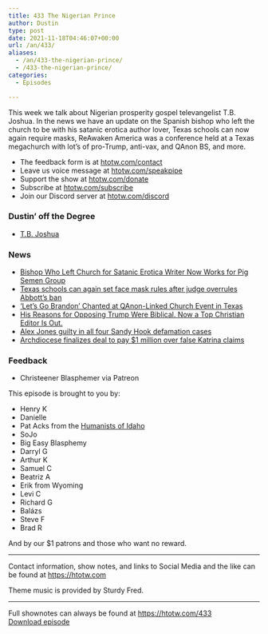 ```yaml
---
title: 433 The Nigerian Prince
author: Dustin
type: post
date: 2021-11-18T04:46:07+00:00
url: /an/433/
aliases:
  - /an/433-the-nigerian-prince/
  - /433-the-nigerian-prince/
categories:
  - Episodes

---
```

<div id="buzzsprout-player-10552676"></div><script src="https://www.buzzsprout.com/1983601/10552676-433-the-nigerian-prince.js?container_id=buzzsprout-player-10552676&player=small" type="text/javascript" charset="utf-8"></script>

This week we talk about Nigerian prosperity gospel televangelist T.B. Joshua. In the news we have an update on the Spanish bishop who left the church to be with his satanic erotica author lover, Texas schools can now again require masks, ReAwaken America was a conference held at a Texas megachurch with lot’s of pro-Trump, anti-vax, and QAnon BS, and more.

<!--more-->

 * The feedback form is at [htotw.com/contact][1]
 * Leave us voice message at [htotw.com/speakpipe][2]
 * Support the show at [htotw.com/donate][3]
 * Subscribe at [htotw.com/subscribe][4]
 * Join our Discord server at [htotw.com/discord][5]

### Dustin&#8217; off the Degree

  * [T.B. Joshua][6]

### News

  * [Bishop Who Left Church for Satanic Erotica Writer Now Works for Pig Semen Group][7]
  * [Texas schools can again set face mask rules after judge overrules Abbott’s ban][8]
  * [‘Let’s Go Brandon’ Chanted at QAnon-Linked Church Event in Texas][9]
  * [His Reasons for Opposing Trump Were Biblical. Now a Top Christian Editor Is Out.][10]
  * [Alex Jones guilty in all four Sandy Hook defamation cases][11]
  * [Archdiocese finalizes deal to pay $1 million over false Katrina claims][12]

### Feedback

  * Christeener Blasphemer via Patreon

This episode is brought to you by:

  * Henry K
  * Danielle
  * Pat Acks from the [Humanists of Idaho][13]
  * SoJo
  * Big Easy Blasphemy
  * Darryl G
  * Arthur K
  * Samuel C
  * Beatriz A
  * Erik from Wyoming
  * Levi C
  * Richard G
  * Balázs
  * Steve F
  * Brad R

And by our $1 patrons and those who want no reward.

* * *

Contact information, show notes, and links to Social Media and the like can be found at <https://htotw.com>

Theme music is provided by Sturdy Fred.

* * *

Full shownotes can always be found at <https://htotw.com/433>  
[Download episode][14]

 [1]: https://htotw.com/contact
 [2]: https://htotw.com/speakpike
 [3]: https://htotw.com/donate
 [4]: https://htotw.com/subscribe
 [5]: https://htotw.com/discord
 [6]: https://en.wikipedia.org/wiki/T._B._Joshua
 [7]: https://friendlyatheist.patheos.com/2021/11/14/bishop-who-left-church-for-satanic-erotica-writer-now-works-for-pig-semen-group/
 [8]: https://www.kwtx.com/2021/11/11/texas-schools-can-again-set-face-mask-rules-after-federal-judge-overrules-abbotts-ban/
 [9]: https://www.newsweek.com/lets-go-brandon-church-texas-qanon-1649141
 [10]: https://news.yahoo.com/reasons-opposing-trump-were-biblical-130459900.html
 [11]: https://www.independent.co.uk/news/world/americas/alex-jones-sandy-hook-infowars-b1957993.html
 [12]: https://www.wwltv.com/article/news/local/orleans/archdiocese-finalizes-deal-to-pay-1-million-over-false-katrina-claims/289-68aa489b-7af1-4a0c-909c-440096d19151
 [13]: https://www.humanistsofidaho.org/
 [14]: https://dts.podtrac.com/redirect.mp3/cdn.nomads.studio/file/nsp-media/atheist_nomads_433.mp3